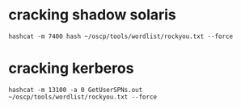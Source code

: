 # cracking shadow solaris

    hashcat -m 7400 hash ~/oscp/tools/wordlist/rockyou.txt --force

# cracking kerberos 

    hashcat -m 13100 -a 0 GetUserSPNs.out ~/oscp/tools/wordlist/rockyou.txt --force

